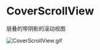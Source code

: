 # CoverScrollView
层叠的带阴影的滚动视图

![CoverScrollView.gif](https://upload-images.jianshu.io/upload_images/2466108-064a316f89e71a6d.gif?imageMogr2/auto-orient/strip)
